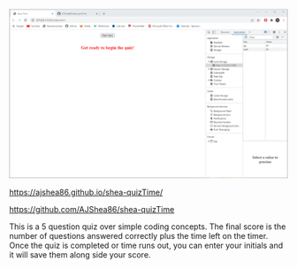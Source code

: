 !["Screenshot Pic"](https://github.com/AJShea86/shea-quizTime/blob/main/Qiuz-Screenshot.png)

https://ajshea86.github.io/shea-quizTime/


https://github.com/AJShea86/shea-quizTime


This is a 5 question quiz over simple coding concepts. The final score is the number of questions answered correctly plus the time left on the timer. Once the quiz is completed or time runs out, you can enter your initials and it will save them along side your score.